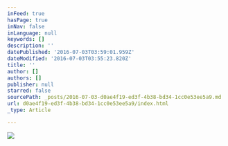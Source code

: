 ```yaml
---
inFeed: true
hasPage: true
inNav: false
inLanguage: null
keywords: []
description: ''
datePublished: '2016-07-03T03:59:01.959Z'
dateModified: '2016-07-03T03:55:23.820Z'
title: ''
author: []
authors: []
publisher: null
starred: false
sourcePath: _posts/2016-07-03-d0ae4f19-ed3f-4b38-bd34-1cc0e53ee5a9.md
url: d0ae4f19-ed3f-4b38-bd34-1cc0e53ee5a9/index.html
_type: Article

---
```

![](https://the-grid-user-content.s3-us-west-2.amazonaws.com/ced62d55-1e6a-4598-be44-f12a1189917f.jpg)